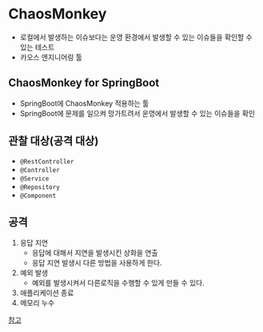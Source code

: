 # ChaosMonkey
- 로컬에서 발생하는 이슈보다는 운영 환경에서 발생할 수 있는 이슈들을 확인할 수 있는 테스트
- 카오스 엔지니어링 툴

## ChaosMonkey for SpringBoot
- SpringBoot에 ChaosMonkey 적용하는 툴
- SpringBoot에 문제를 일으켜 망가트려서 운영에서 발생할 수 있는 이슈들을 확인

## 관찰 대상(공격 대상)
- `@RestController`
- `@Controller`
- `@Service`
- `@Repository`
- `@Component`

## 공격
1. 응답 지연
   - 응답에 대해서 지연을 발생시킨 상화을 연출
   - 응답 지연 발생시 다른 방법을 사용하게 한다.
2. 예외 발생
   - 예외를 발생시켜서 다른로직을 수행할 수 있게 만들 수 있다.
3. 애플리케이션 종료
4. 메모리 누수

[참고](https://velog.io/@noah981107/Chaos-Monkey)